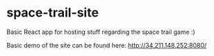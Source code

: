# space-trail-site
Basic React app for hosting stuff regarding the space trail game :) 


Basic demo of the site can be found here: http://34.211.148.252:8080/